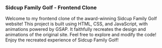 ### **Sidcup Family Golf - Frontend Clone**

Welcome to my frontend clone of the award-winning Sidcup Family Golf website! This project is built using HTML, CSS, and JavaScript, with animations powered by GSAP. It faithfully recreates the design and animations of the original site. Feel free to explore and modify the code! Enjoy the recreated experience of Sidcup Family Golf!
